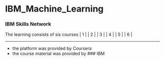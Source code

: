 # IBM_Machine_Learning
### IBM Skills Network

The learning consists of six courses
| 1 |   | 2 |   | 3 |   | 4 |   | 5 |   | 6 | 

---------------------------------------------

- the platform was provided by <span style="font-size.1.5em;"> Coursera </span>
- the course material was provided by ### IBM
